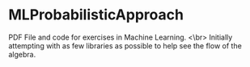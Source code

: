 # MLProbabilisticApproach
PDF File and code for exercises in Machine Learning. <\br>
Initially attempting with as few libraries as possible to help see the flow of the algebra.

